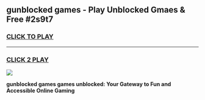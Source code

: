 
## gunblocked games - Play Unblocked Gmaes & Free #2s9t7
<h3>
<a href="https://news.freeplayer.one?title=gunblocked_games&ref=24F">CLICK TO PLAY</a></h3>
<hr>

<h3>
<a href="https://news.freeplayer.one?title=gunblocked_games&ref=24F">CLICK 2 PLAY</a>
  
</h3>

<a href="https://news.freeplayer.one?title=gunblocked_games&ref=24F/"><img src="https://clearcache.store/games.png"></a>


**gunblocked games games unblocked: Your Gateway to Fun and Accessible Online Gaming**
